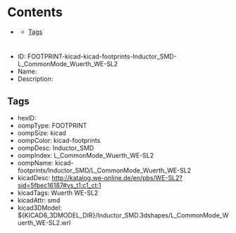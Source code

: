 



Contents
========

* [](#)
	* [Tags](#tags)

# 

- ID: FOOTPRINT-kicad-kicad-footprints-Inductor_SMD-L_CommonMode_Wuerth_WE-SL2
- Name: 
- Description: 

## Tags

- hexID: 
- oompType: FOOTPRINT
- oompSize: kicad
- oompColor: kicad-footprints
- oompDesc: Inductor_SMD
- oompIndex: L_CommonMode_Wuerth_WE-SL2
- oompName: kicad-footprints/Inductor_SMD/L_CommonMode_Wuerth_WE-SL2
- kicadDesc: http://katalog.we-online.de/en/pbs/WE-SL2?sid=5fbec16187#vs_t1:c1_ct:1
- kicadTags: Wuerth WE-SL2
- kicadAttr: smd
- kicad3DModel: ${KICAD6_3DMODEL_DIR}/Inductor_SMD.3dshapes/L_CommonMode_Wuerth_WE-SL2.wrl
